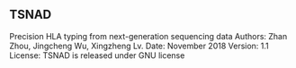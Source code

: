 ## TSNAD
 
Precision HLA typing from next-generation sequencing data
Authors: Zhan Zhou, Jingcheng Wu, Xingzheng Lv.
Date: November 2018
Version: 1.1
License: TSNAD is released under GNU license 

